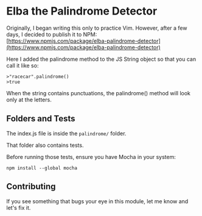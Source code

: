 # Elba the Palindrome Detector 

Originally, I began writing this only to practice Vim. However, after a few days, I decided to publish it to NPM: 
[https://www.npmjs.com/package/elba-palindrome-detector](https://www.npmjs.com/package/elba-palindrome-detector)

Here I added the palindrome method to the JS String object so that you can call it like so:

```
>"racecar".palindrome()
>true
```

When the string contains punctuations, the palindrome() method will look only at the letters.

## Folders and Tests
The index.js file is inside the `palindrome/` folder.

That folder also contains tests.

Before running those tests, ensure you have Mocha in your system:
```
npm install --global mocha
```

## Contributing
If you see something that bugs your eye in this module, let me know and let's fix it.

